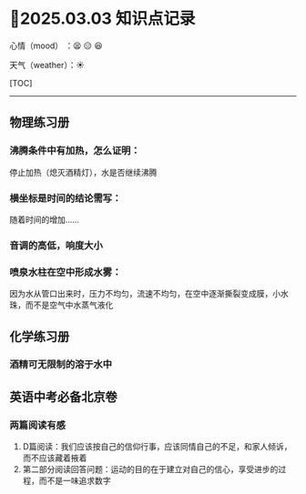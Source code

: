 # :date:2025.03.03 知识点记录    

心情（mood）    ：:tired_face: :expressionless: :satisfied:

天气（weather）：:sunny:

[TOC]

------

## 物理练习册

### 沸腾条件中有加热，怎么证明：

停止加热（熄灭酒精灯），水是否继续沸腾

### 横坐标是时间的结论需写：
随着时间的增加……

### 音调的高低，响度大小

### 喷泉水柱在空中形成水雾：
因为水从管口出来时，压力不均匀，流速不均匀，在空中逐渐撕裂变成膜，小水珠，而不是空气中水蒸气液化



## 化学练习册

###  酒精可无限制的溶于水中



## 英语中考必备北京卷

### 两篇阅读有感

1. D篇阅读：我们应该按自己的信仰行事，应该同情自己的不足，和家人倾诉，而不应该藏着掖着
2. 第二部分阅读回答问题：运动的目的在于建立对自己的信心，享受进步的过程，而不是一味追求数字

